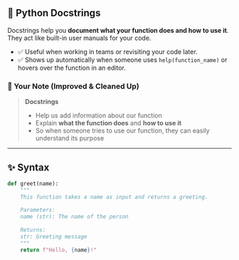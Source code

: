 ## 📘 Python Docstrings

Docstrings help you **document what your function does and how to use it**.  
They act like built-in user manuals for your code.

- ✅ Useful when working in teams or revisiting your code later.
- ✅ Shows up automatically when someone uses `help(function_name)` or hovers over the function in an editor.

### 📌 Your Note (Improved & Cleaned Up)

> **Docstrings**  
> - Help us add information about our function  
> - Explain **what the function does** and **how to use it**  
> - So when someone tries to use our function, they can easily understand its purpose

---

## ✨ Syntax

```python
def greet(name):
    """
    This function takes a name as input and returns a greeting.
    
    Parameters:
    name (str): The name of the person
    
    Returns:
    str: Greeting message
    """
    return f"Hello, {name}!"
